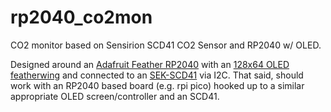# rp2040_co2mon

CO2 monitor based on Sensirion SCD41 CO2 Sensor and RP2040 w/ OLED.

Designed around an [Adafruit Feather RP2040](https://learn.adafruit.com/adafruit-feather-rp2040-pico) with an [128x64 OLED featherwing](https://learn.adafruit.com/adafruit-128x64-oled-featherwing) and connected to an [SEK-SCD41](https://www.sensirion.com/en/environmental-sensors/evaluation-kit-sek-environmental-sensing/evaluation-kit-sek-scd41/) via I2C.  That said, should work with an RP2040 based board (e.g. rpi pico) hooked up to a similar appropriate OLED screen/controller and an SCD41.
